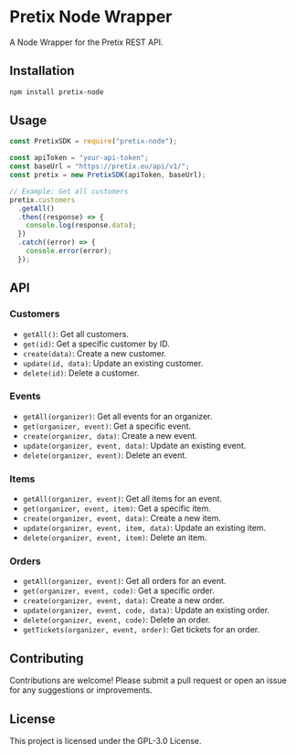# Pretix Node Wrapper

A Node Wrapper for the Pretix REST API.

## Installation

```sh
npm install pretix-node
```

## Usage

```javascript
const PretixSDK = require("pretix-node");

const apiToken = "your-api-token";
const baseUrl = "https://pretix.eu/api/v1/";
const pretix = new PretixSDK(apiToken, baseUrl);

// Example: Get all customers
pretix.customers
  .getAll()
  .then((response) => {
    console.log(response.data);
  })
  .catch((error) => {
    console.error(error);
  });
```

## API

### Customers

- `getAll()`: Get all customers.
- `get(id)`: Get a specific customer by ID.
- `create(data)`: Create a new customer.
- `update(id, data)`: Update an existing customer.
- `delete(id)`: Delete a customer.

### Events

- `getAll(organizer)`: Get all events for an organizer.
- `get(organizer, event)`: Get a specific event.
- `create(organizer, data)`: Create a new event.
- `update(organizer, event, data)`: Update an existing event.
- `delete(organizer, event)`: Delete an event.

### Items

- `getAll(organizer, event)`: Get all items for an event.
- `get(organizer, event, item)`: Get a specific item.
- `create(organizer, event, data)`: Create a new item.
- `update(organizer, event, item, data)`: Update an existing item.
- `delete(organizer, event, item)`: Delete an item.

### Orders

- `getAll(organizer, event)`: Get all orders for an event.
- `get(organizer, event, code)`: Get a specific order.
- `create(organizer, event, data)`: Create a new order.
- `update(organizer, event, code, data)`: Update an existing order.
- `delete(organizer, event, code)`: Delete an order.
- `getTickets(organizer, event, order)`: Get tickets for an order.

## Contributing

Contributions are welcome! Please submit a pull request or open an issue for any suggestions or improvements.

## License

This project is licensed under the GPL-3.0 License.
